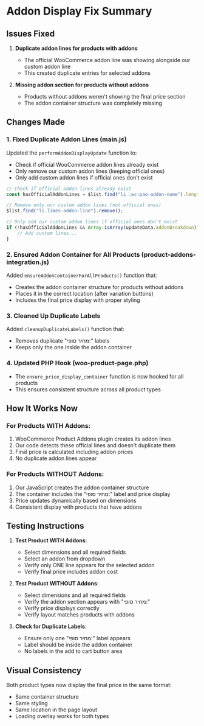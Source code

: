 # Addon Display Fix Summary

## Issues Fixed

1. **Duplicate addon lines for products with addons**
   - The official WooCommerce addon line was showing alongside our custom addon line
   - This created duplicate entries for selected addons

2. **Missing addon section for products without addons**
   - Products without addons weren't showing the final price section
   - The addon container structure was completely missing

## Changes Made

### 1. Fixed Duplicate Addon Lines (main.js)

Updated the `performAddonDisplayUpdate` function to:
- Check if official WooCommerce addon lines already exist
- Only remove our custom addon lines (keeping official ones)
- Only add custom addon lines if official ones don't exist

```javascript
// Check if official addon lines already exist
const hasOfficialAddonLines = $list.find("li .wc-pao-addon-name").length > 0;

// Remove only our custom addon lines (not official ones)
$list.find("li.limes-addon-line").remove();

// Only add our custom addon lines if official ones don't exist
if (!hasOfficialAddonLines && Array.isArray(updateData.addonBreakdown)) {
    // Add custom lines...
}
```

### 2. Ensured Addon Container for All Products (product-addons-integration.js)

Added `ensureAddonContainerForAllProducts()` function that:
- Creates the addon container structure for products without addons
- Places it in the correct location (after variation buttons)
- Includes the final price display with proper styling

### 3. Cleaned Up Duplicate Labels

Added `cleanupDuplicateLabels()` function that:
- Removes duplicate "מחיר סופי:" labels
- Keeps only the one inside the addon container

### 4. Updated PHP Hook (woo-product-page.php)

- The `ensure_price_display_container` function is now hooked for all products
- This ensures consistent structure across all product types

## How It Works Now

### For Products WITH Addons:
1. WooCommerce Product Addons plugin creates its addon lines
2. Our code detects these official lines and doesn't duplicate them
3. Final price is calculated including addon prices
4. No duplicate addon lines appear

### For Products WITHOUT Addons:
1. Our JavaScript creates the addon container structure
2. The container includes the "מחיר סופי:" label and price display
3. Price updates dynamically based on dimensions
4. Consistent display with products that have addons

## Testing Instructions

1. **Test Product WITH Addons**:
   - Select dimensions and all required fields
   - Select an addon from dropdown
   - Verify only ONE line appears for the selected addon
   - Verify final price includes addon cost

2. **Test Product WITHOUT Addons**:
   - Select dimensions and all required fields
   - Verify the addon section appears with "מחיר סופי:"
   - Verify price displays correctly
   - Verify layout matches products with addons

3. **Check for Duplicate Labels**:
   - Ensure only one "מחיר סופי:" label appears
   - Label should be inside the addon container
   - No labels in the add to cart button area

## Visual Consistency

Both product types now display the final price in the same format:
- Same container structure
- Same styling
- Same location in the page layout
- Loading overlay works for both types